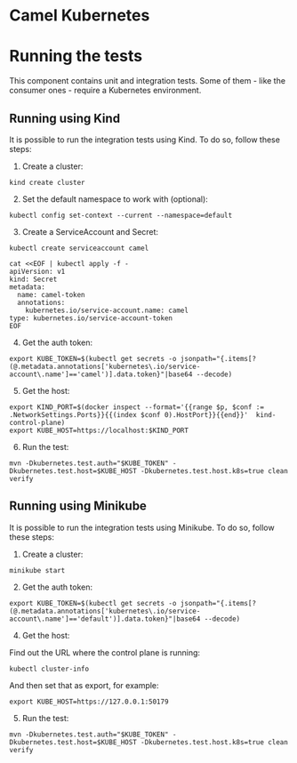 # Camel Kubernetes

# Running the tests

This component contains unit and integration tests. Some of them - like the consumer ones - require a Kubernetes environment. 

## Running using Kind

It is possible to run the integration tests using Kind. To do so, follow these steps:

1. Create a cluster:

```
kind create cluster
```

2. Set the default namespace to work with (optional):

```
kubectl config set-context --current --namespace=default
```

3. Create a ServiceAccount and Secret:

```
kubectl create serviceaccount camel
```

```
cat <<EOF | kubectl apply -f -
apiVersion: v1
kind: Secret
metadata:
  name: camel-token
  annotations:
    kubernetes.io/service-account.name: camel
type: kubernetes.io/service-account-token
EOF
```

4. Get the auth token:

```
export KUBE_TOKEN=$(kubectl get secrets -o jsonpath="{.items[?(@.metadata.annotations['kubernetes\.io/service-account\.name']=='camel')].data.token}"|base64 --decode)
```

5. Get the host:

```
export KIND_PORT=$(docker inspect --format='{{range $p, $conf := .NetworkSettings.Ports}}{{(index $conf 0).HostPort}}{{end}}'  kind-control-plane)
export KUBE_HOST=https://localhost:$KIND_PORT
```

6. Run the test:
```
mvn -Dkubernetes.test.auth="$KUBE_TOKEN" -Dkubernetes.test.host=$KUBE_HOST -Dkubernetes.test.host.k8s=true clean verify
```


## Running using Minikube

It is possible to run the integration tests using Minikube. To do so, follow these steps:

1. Create a cluster:

```
minikube start
```

2. Get the auth token:

```
export KUBE_TOKEN=$(kubectl get secrets -o jsonpath="{.items[?(@.metadata.annotations['kubernetes\.io/service-account\.name']=='default')].data.token}"|base64 --decode)
```

4. Get the host:

Find out the URL where the control plane is running:

````
kubectl cluster-info
````

And then set that as export, for example:

```
export KUBE_HOST=https://127.0.0.1:50179
```

5. Run the test:
```
mvn -Dkubernetes.test.auth="$KUBE_TOKEN" -Dkubernetes.test.host=$KUBE_HOST -Dkubernetes.test.host.k8s=true clean verify
```

